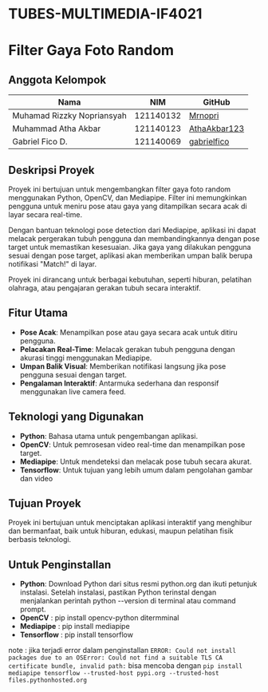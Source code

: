 # TUBES-MULTIMEDIA-IF4021

# Filter Gaya Foto Random  

## Anggota Kelompok  
| **Nama**                     | **NIM**     | **GitHub**               |  
|------------------------------|-------------|--------------------------|  
| Muhamad Rizzky Nopriansyah   | 121140132   | [Mrnopri](#)             |  
| Muhammad Atha Akbar          | 121140123   | [AthaAkbar123](#)        |  
| Gabriel Fico D.              | 121140069   | [gabrielfico](#)         |  

## Deskripsi Proyek  
Proyek ini bertujuan untuk mengembangkan filter gaya foto random menggunakan Python, OpenCV, dan Mediapipe. Filter ini memungkinkan pengguna untuk meniru pose atau gaya yang ditampilkan secara acak di layar secara real-time.  

Dengan bantuan teknologi pose detection dari Mediapipe, aplikasi ini dapat melacak pergerakan tubuh pengguna dan membandingkannya dengan pose target untuk memastikan kesesuaian. Jika gaya yang dilakukan pengguna sesuai dengan pose target, aplikasi akan memberikan umpan balik berupa notifikasi "Match!" di layar.  

Proyek ini dirancang untuk berbagai kebutuhan, seperti hiburan, pelatihan olahraga, atau pengajaran gerakan tubuh secara interaktif.  

## Fitur Utama  
- **Pose Acak**: Menampilkan pose atau gaya secara acak untuk ditiru pengguna.  
- **Pelacakan Real-Time**: Melacak gerakan tubuh pengguna dengan akurasi tinggi menggunakan Mediapipe.  
- **Umpan Balik Visual**: Memberikan notifikasi langsung jika pose pengguna sesuai dengan target.  
- **Pengalaman Interaktif**: Antarmuka sederhana dan responsif menggunakan live camera feed.  

## Teknologi yang Digunakan  
- **Python**: Bahasa utama untuk pengembangan aplikasi.  
- **OpenCV**: Untuk pemrosesan video real-time dan menampilkan pose target.  
- **Mediapipe**: Untuk mendeteksi dan melacak pose tubuh secara akurat.  
- **Tensorflow**: Untuk tujuan yang lebih umum dalam pengolahan gambar dan video

## Tujuan Proyek  
Proyek ini bertujuan untuk menciptakan aplikasi interaktif yang menghibur dan bermanfaat, baik untuk hiburan, edukasi, maupun pelatihan fisik berbasis teknologi.  

## Untuk Penginstallan 
- **Python**: Download Python dari situs resmi python.org dan ikuti petunjuk instalasi.
Setelah instalasi, pastikan Python terinstal dengan menjalankan perintah python --version di terminal atau command prompt.
- **OpenCV** : pip install opencv-python ditermminal
- **Mediapipe** : pip install mediapipe
- **Tensorflow** : pip install tensorflow

note : jika terjadi error dalam penginstallan `ERROR: Could not install packages due to an OSError: Could not find a suitable TLS CA certificate bundle, invalid path:` bisa mencoba dengan `pip install mediapipe tensorflow --trusted-host pypi.org --trusted-host files.pythonhosted.org`